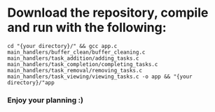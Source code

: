 <h1>Download the repository, compile and run with the following:</h1>
<code>cd "{your directory}/" && gcc app.c main_handlers/buffer_clean/buffer_cleaning.c main_handlers/task_addition/adding_tasks.c main_handlers/task_completion/completing_tasks.c main_handlers/task_removal/removing_tasks.c main_handlers/task_viewing/viewing_tasks.c -o app && "{your directory}/"app</code>

<h3>Enjoy your planning :)</h3>

